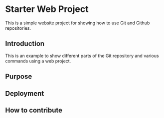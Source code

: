# Starter Web Project

This is a simple website project for showing how to use Git and Github repositories.

## Introduction

This is an example to show different parts of the Git repository and various commands using a web project.

## Purpose

## Deployment

## How to contribute